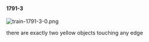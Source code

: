 #### 1791-3
![train-1791-3-0.png](https://github.com/lil-lab/nlvr/raw/master/nlvr/train/images/58/train-1791-3-0.png "train-1791-3-0.png")

there are exactly two yellow objects touching any edge